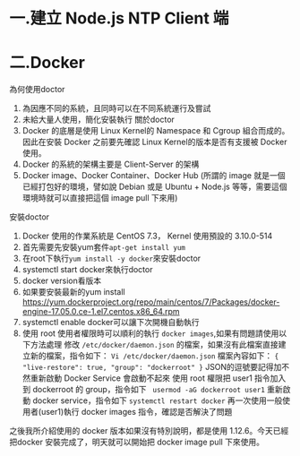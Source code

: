 # 一.建立 Node.js NTP Client 端
# 二.Docker
為何使用doctor
1.	為因應不同的系統，且同時可以在不同系統運行及嘗試
2.	未給大量人使用，簡化安裝執行
關於doctor
1.	Docker 的底層是使用 Linux Kernel的 Namespace 和 Cgroup 組合而成的。因此在安裝 Docker 之前要先確認 Linux Kernel的版本是否有支援被 Docker 使用。
2.	Docker 的系統的架構主要是 Client-Server 的架構
3.	Docker image、Docker Container、Docker Hub 
(所謂的 image 就是一個已經打包好的環境，譬如說 Debian 或是 Ubuntu + Node.js 等等，需要這個環境時就可以直接把這個 image pull 下來用)

安裝doctor
1.	Docker 使用的作業系統是 CentOS 7.3， Kernel 使用預設的 3.10.0-514
2.	首先需要先安裝yum套件``apt-get install yum``
3.	在root下執行``yum install -y docker``來安裝doctor
4.	systemctl start docker來執行doctor
5.	docker version看版本
6.	如果要安裝最新的yum install https://yum.dockerproject.org/repo/main/centos/7/Packages/docker-engine-17.05.0.ce-1.el7.centos.x86_64.rpm
7.	systemctl enable docker可以讓下次開機自動執行
8.	使用 root 使用者權限時可以順利的執行 ``docker images``,如果有問題請使用以下方法處理
修改 ``/etc/docker/daemon.json`` 的檔案，如果沒有此檔案直接建立新的檔案，指令如下：
``Vi /etc/docker/daemon.json``
檔案內容如下：
``
{
"live-restore": true,
"group": "dockerroot"
}
``
JSON的逗號要記得加不然重新啟動 Docker Service 會啟動不起來
使用 root 權限把 user1 指令加入到 dockerroot 的 group，指令如下
`` usermod -aG dockerroot user1``
重新啟動 docker service，指令如下
``systemctl restart docker``
再一次使用一般使用者(user1)執行 docker images 指令，確認是否解決了問題
 
之後我所介紹使用的 docker 版本如果沒有特別說明，都是使用 1.12.6。今天已經把docker 安裝完成了，明天就可以開始把 docker image pull 下來使用。

